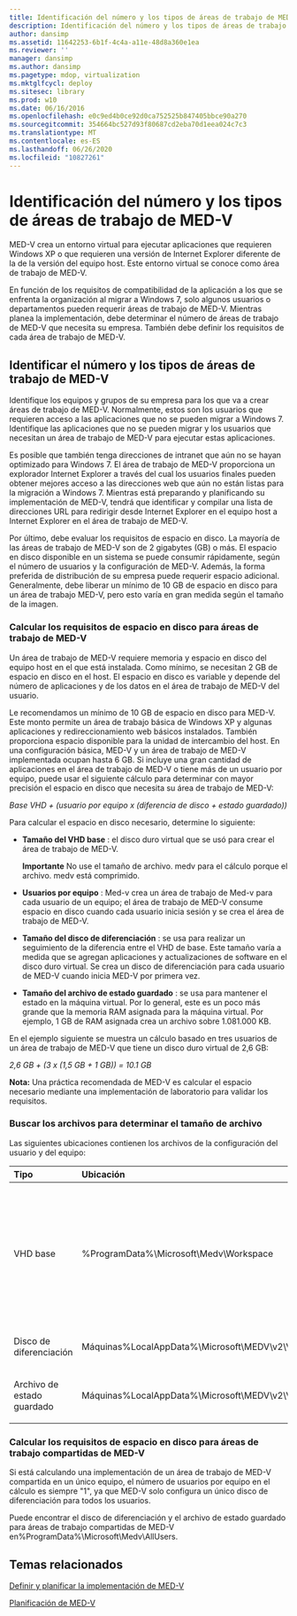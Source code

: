 ```yaml
---
title: Identificación del número y los tipos de áreas de trabajo de MED-V
description: Identificación del número y los tipos de áreas de trabajo de MED-V
author: dansimp
ms.assetid: 11642253-6b1f-4c4a-a11e-48d8a360e1ea
ms.reviewer: ''
manager: dansimp
ms.author: dansimp
ms.pagetype: mdop, virtualization
ms.mktglfcycl: deploy
ms.sitesec: library
ms.prod: w10
ms.date: 06/16/2016
ms.openlocfilehash: e0c9ed4b0ce92d0ca752525b847405bbce90a270
ms.sourcegitcommit: 354664bc527d93f80687cd2eba70d1eea024c7c3
ms.translationtype: MT
ms.contentlocale: es-ES
ms.lasthandoff: 06/26/2020
ms.locfileid: "10827261"
---
```

# Identificación del número y los tipos de áreas de trabajo de MED-V


MED-V crea un entorno virtual para ejecutar aplicaciones que requieren Windows XP o que requieren una versión de Internet Explorer diferente de la de la versión del equipo host. Este entorno virtual se conoce como área de trabajo de MED-V.

En función de los requisitos de compatibilidad de la aplicación a los que se enfrenta la organización al migrar a Windows 7, solo algunos usuarios o departamentos pueden requerir áreas de trabajo de MED-V. Mientras planea la implementación, debe determinar el número de áreas de trabajo de MED-V que necesita su empresa. También debe definir los requisitos de cada área de trabajo de MED-V.

## Identificar el número y los tipos de áreas de trabajo de MED-V


Identifique los equipos y grupos de su empresa para los que va a crear áreas de trabajo de MED-V. Normalmente, estos son los usuarios que requieren acceso a las aplicaciones que no se pueden migrar a Windows 7. Identifique las aplicaciones que no se pueden migrar y los usuarios que necesitan un área de trabajo de MED-V para ejecutar estas aplicaciones.

Es posible que también tenga direcciones de intranet que aún no se hayan optimizado para Windows 7. El área de trabajo de MED-V proporciona un explorador Internet Explorer a través del cual los usuarios finales pueden obtener mejores acceso a las direcciones web que aún no están listas para la migración a Windows 7. Mientras está preparando y planificando su implementación de MED-V, tendrá que identificar y compilar una lista de direcciones URL para redirigir desde Internet Explorer en el equipo host a Internet Explorer en el área de trabajo de MED-V.

Por último, debe evaluar los requisitos de espacio en disco. La mayoría de las áreas de trabajo de MED-V son de 2 gigabytes (GB) o más. El espacio en disco disponible en un sistema se puede consumir rápidamente, según el número de usuarios y la configuración de MED-V. Además, la forma preferida de distribución de su empresa puede requerir espacio adicional. Generalmente, debe liberar un mínimo de 10 GB de espacio en disco para un área de trabajo MED-V, pero esto varía en gran medida según el tamaño de la imagen.

### Calcular los requisitos de espacio en disco para áreas de trabajo de MED-V

Un área de trabajo de MED-V requiere memoria y espacio en disco del equipo host en el que está instalada. Como mínimo, se necesitan 2 GB de espacio en disco en el host. El espacio en disco es variable y depende del número de aplicaciones y de los datos en el área de trabajo de MED-V del usuario.

Le recomendamos un mínimo de 10 GB de espacio en disco para MED-V. Este monto permite un área de trabajo básica de Windows XP y algunas aplicaciones y redireccionamiento web básicos instalados. También proporciona espacio disponible para la unidad de intercambio del host. En una configuración básica, MED-V y un área de trabajo de MED-V implementada ocupan hasta 6 GB. Si incluye una gran cantidad de aplicaciones en el área de trabajo de MED-V o tiene más de un usuario por equipo, puede usar el siguiente cálculo para determinar con mayor precisión el espacio en disco que necesita su área de trabajo de MED-V:

*Base VHD + (usuario por equipo x (diferencia de disco + estado guardado))*

Para calcular el espacio en disco necesario, determine lo siguiente:

-   **Tamaño del VHD base** : el disco duro virtual que se usó para crear el área de trabajo de MED-V.

    **Importante**  No use el tamaño de archivo. medv para el cálculo porque el archivo. medv está comprimido.

     

-   **Usuarios por equipo** : Med-v crea un área de trabajo de Med-v para cada usuario de un equipo; el área de trabajo de MED-V consume espacio en disco cuando cada usuario inicia sesión y se crea el área de trabajo de MED-V.

-   **Tamaño del disco de diferenciación** : se usa para realizar un seguimiento de la diferencia entre el VHD de base. Este tamaño varía a medida que se agregan aplicaciones y actualizaciones de software en el disco duro virtual. Se crea un disco de diferenciación para cada usuario de MED-V cuando inicia MED-V por primera vez.

-   **Tamaño del archivo de estado guardado** : se usa para mantener el estado en la máquina virtual. Por lo general, este es un poco más grande que la memoria RAM asignada para la máquina virtual. Por ejemplo, 1 GB de RAM asignada crea un archivo sobre 1.081.000 KB.

En el ejemplo siguiente se muestra un cálculo basado en tres usuarios de un área de trabajo de MED-V que tiene un disco duro virtual de 2,6 GB:

*2,6 GB + (3 x (1,5 GB + 1 GB)) = 10.1 GB*

**Nota:**  Una práctica recomendada de MED-V es calcular el espacio necesario mediante una implementación de laboratorio para validar los requisitos.

 

### Buscar los archivos para determinar el tamaño de archivo

Las siguientes ubicaciones contienen los archivos de la configuración del usuario y del equipo:

<table>
<colgroup>
<col width="33%" />
<col width="33%" />
<col width="33%" />
</colgroup>
<thead>
<tr class="header">
<th align="left">Tipo</th>
<th align="left">Ubicación</th>
<th align="left">Archivos</th>
</tr>
</thead>
<tbody>
<tr class="odd">
<td align="left"><p>VHD base</p></td>
<td align="left"><p>%ProgramData%\Microsoft\Medv\Workspace</p></td>
<td align="left"><p><em>InternalName </em> . vhd: donde <em> InternalName </em> es el nombre del disco duro virtual que seleccionó en el empaquetador del área de trabajo de MED-V.</p></td>
</tr>
<tr class="even">
<td align="left"><p>Disco de diferenciación</p></td>
<td align="left"><p>Máquinas%LocalAppData%\Microsoft\MEDV\v2\Virtual</p></td>
<td align="left"><p><em>WorkspaceName </em> . vhd</p></td>
</tr>
<tr class="odd">
<td align="left"><p>Archivo de estado guardado</p></td>
<td align="left"><p>Máquinas%LocalAppData%\Microsoft\MEDV\v2\Virtual</p></td>
<td align="left"><p><em>WorkspaceName </em> . VSV</p></td>
</tr>
</tbody>
</table>

 

### Calcular los requisitos de espacio en disco para áreas de trabajo compartidas de MED-V

Si está calculando una implementación de un área de trabajo de MED-V compartida en un único equipo, el número de usuarios por equipo en el cálculo es siempre "1", ya que MED-V solo configura un único disco de diferenciación para todos los usuarios.

Puede encontrar el disco de diferenciación y el archivo de estado guardado para áreas de trabajo compartidas de MED-V en%ProgramData%\\Microsoft\\Medv\\AllUsers.

## Temas relacionados


[Definir y planificar la implementación de MED-V](define-and-plan-your-med-v-deployment.md)

[Planificación de MED-V](planning-for-med-v.md)

 

 





